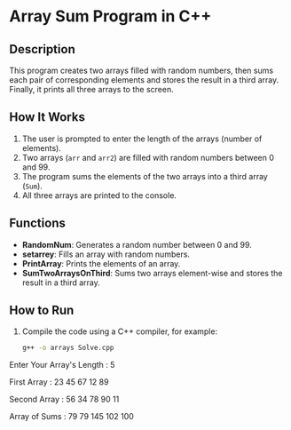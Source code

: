 # Array Sum Program in C++

## Description

This program creates two arrays filled with random numbers, then sums each pair of corresponding elements and stores the result in a third array. Finally, it prints all three arrays to the screen.

## How It Works

1. The user is prompted to enter the length of the arrays (number of elements).
2. Two arrays (`arr` and `arr2`) are filled with random numbers between 0 and 99.
3. The program sums the elements of the two arrays into a third array (`Sum`).
4. All three arrays are printed to the console.

## Functions

- **RandomNum**: Generates a random number between 0 and 99.
- **setarrey**: Fills an array with random numbers.
- **PrintArray**: Prints the elements of an array.
- **SumTwoArraysOnThird**: Sums two arrays element-wise and stores the result in a third array.

## How to Run

1. Compile the code using a C++ compiler, for example:
   ```sh
   g++ -o arrays Solve.cpp

Enter Your Array's Length : 5

First Array : 23  45  67  12  89  

Second Array : 56  34  78  90  11  

Array of Sums : 79  79  145  102  100  

